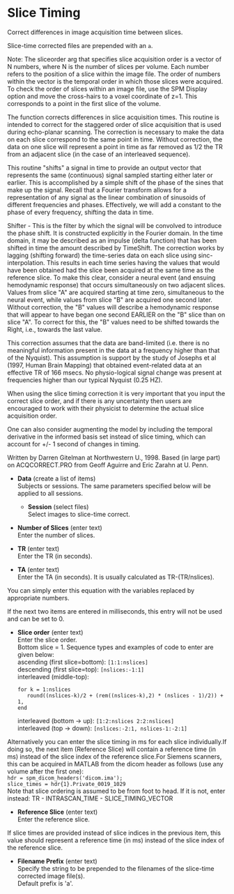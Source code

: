 # Slice Timing  
Correct differences in image acquisition time between slices.   

Slice-time corrected files are prepended with an ``a``.   

Note: The sliceorder arg that specifies slice acquisition order is a vector of N numbers, where N is the number of slices per volume. Each number refers to the position of a slice within the image file. The order of numbers within the vector is the temporal order in which those slices were acquired. To check the order of slices within an image file, use the SPM Display option and move the cross-hairs to a voxel coordinate of z=1.  This corresponds to a point in the first slice of the volume.   

The function corrects differences in slice acquisition times. This routine is intended to correct for the staggered order of slice acquisition that is used during echo-planar scanning. The correction is necessary to make the data on each slice correspond to the same point in time. Without correction, the data on one slice will represent a point in time as far removed as 1/2 the TR from an adjacent slice (in the case of an interleaved sequence).   

This routine "shifts" a signal in time to provide an output vector that represents the same (continuous) signal sampled starting either later or earlier. This is accomplished by a simple shift of the phase of the sines that make up the signal. Recall that a Fourier transform allows for a representation of any signal as the linear combination of sinusoids of different frequencies and phases. Effectively, we will add a constant to the phase of every frequency, shifting the data in time.   

Shifter - This is the filter by which the signal will be convolved to introduce the phase shift. It is constructed explicitly in the Fourier domain. In the time domain, it may be described as an impulse (delta function) that has been shifted in time the amount described by TimeShift. The correction works by lagging (shifting forward) the time-series data on each slice using sinc-interpolation. This results in each time series having the values that would have been obtained had the slice been acquired at the same time as the reference slice. To make this clear, consider a neural event (and ensuing hemodynamic response) that occurs simultaneously on two adjacent slices. Values from slice "A" are acquired starting at time zero, simultaneous to the neural event, while values from slice "B" are acquired one second later. Without correction, the "B" values will describe a hemodynamic response that will appear to have began one second EARLIER on the "B" slice than on slice "A". To correct for this, the "B" values need to be shifted towards the Right, i.e., towards the last value.   

This correction assumes that the data are band-limited (i.e. there is no meaningful information present in the data at a frequency higher than that of the Nyquist). This assumption is support by the study of Josephs et al (1997, Human Brain Mapping)  that obtained event-related data at an effective TR of 166 msecs. No physio-logical signal change was present at frequencies higher than our typical Nyquist (0.25 HZ).   

When using the slice timing correction it is very important that you input the correct slice order, and if there is any uncertainty then users are encouraged to work with their physicist to determine the actual slice acquisition order.   

One can also consider augmenting the model by including the temporal derivative in the informed basis set instead of slice timing, which can account for +/- 1 second of changes in timing.   

Written by Darren Gitelman at Northwestern U., 1998.  Based (in large part) on ACQCORRECT.PRO from Geoff Aguirre and Eric Zarahn at U. Penn.   

* **Data** (create a list of items)  
Subjects or sessions. The same parameters specified below will be applied to all sessions.   

    * **Session** (select files)  
    Select images to slice-time correct.   

* **Number of Slices** (enter text)  
Enter the number of slices.   

* **TR** (enter text)  
Enter the TR (in seconds).   

* **TA** (enter text)  
Enter the TA (in seconds). It is usually calculated as TR-(TR/nslices).   

You can simply enter this equation with the variables replaced by appropriate numbers.   

If the next two items are entered in milliseconds, this entry will not be used and can be set to 0.   

* **Slice order** (enter text)  
Enter the slice order.   
Bottom slice = 1. Sequence types and examples of code to enter are given below:   
    ascending (first slice=bottom): ``[1:1:nslices]``   
    descending (first slice=top): ``[nslices:-1:1]``   
    interleaved (middle-top):   
    ```   
    for k = 1:nslices   
       round((nslices-k)/2 + (rem((nslices-k),2) * (nslices - 1)/2)) + 1,   
    end   
    ```   
    interleaved (bottom -> up): ``[1:2:nslices 2:2:nslices]``   
    interleaved (top -> down): ``[nslices:-2:1, nslices-1:-2:1]``   

Alternatively you can enter the slice timing in ms for each slice individually.If doing so, the next item (Reference Slice) will contain a reference time (in ms) instead of the slice index of the reference slice.For Siemens scanners, this can be acquired in MATLAB from the dicom header as follows (use any volume after the first one):   
   ``hdr = spm_dicom_headers('dicom.ima');``   
   ``slice_times = hdr{1}.Private_0019_1029``   
Note that slice ordering is assumed to be from foot to head. If it is not, enter instead: TR - INTRASCAN_TIME - SLICE_TIMING_VECTOR   

* **Reference Slice** (enter text)  
Enter the reference slice.   

If slice times are provided instead of slice indices in the previous item, this value should represent a reference time (in ms) instead of the slice index of the reference slice.   

* **Filename Prefix** (enter text)  
Specify the string to be prepended to the filenames of the slice-time corrected image file(s).   
Default prefix is 'a'.   
